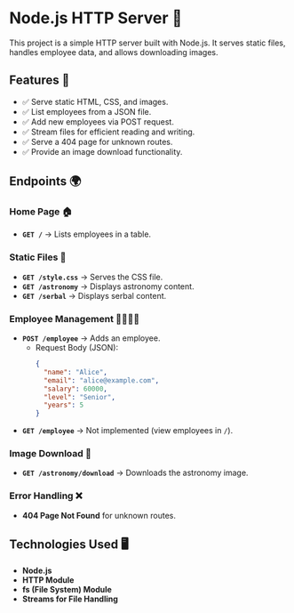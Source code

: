 # Node.js HTTP Server 🚀

This project is a simple HTTP server built with Node.js. It serves static files, handles employee data, and allows downloading images.

## Features 🌟
- ✅ Serve static HTML, CSS, and images.
- ✅ List employees from a JSON file.
- ✅ Add new employees via POST request.
- ✅ Stream files for efficient reading and writing.
- ✅ Serve a 404 page for unknown routes.
- ✅ Provide an image download functionality.

## Endpoints 🌍
### Home Page 🏠
- **`GET /`** → Lists employees in a table.

### Static Files 📂
- **`GET /style.css`** → Serves the CSS file.
- **`GET /astronomy`** → Displays astronomy content.
- **`GET /serbal`** → Displays serbal content.

### Employee Management 👨‍💼👩‍💼
- **`POST /employee`** → Adds an employee.
  - Request Body (JSON):
    ```json
    {
      "name": "Alice",
      "email": "alice@example.com",
      "salary": 60000,
      "level": "Senior",
      "years": 5
    }
    ```
- **`GET /employee`** → Not implemented (view employees in `/`).

### Image Download 📸
- **`GET /astronomy/download`** → Downloads the astronomy image.

### Error Handling ❌
- **404 Page Not Found** for unknown routes.

## Technologies Used 🖥️
- **Node.js**
- **HTTP Module**
- **fs (File System) Module**
- **Streams for File Handling**
